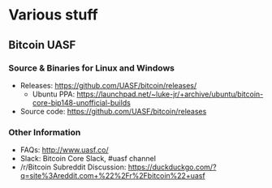 # Various stuff

## Bitcoin UASF 

### Source & Binaries for Linux and Windows

* Releases: https://github.com/UASF/bitcoin/releases/
  * Ubuntu PPA: https://launchpad.net/~luke-jr/+archive/ubuntu/bitcoin-core-bip148-unofficial-builds
* Source code: https://github.com/UASF/bitcoin/releases


### Other Information

* FAQs: http://www.uasf.co/
* Slack: Bitcoin Core Slack, #uasf channel
* /r/Bitcoin Subreddit Discussion: https://duckduckgo.com/?q=site%3Areddit.com+%22%2Fr%2Fbitcoin%22+uasf



